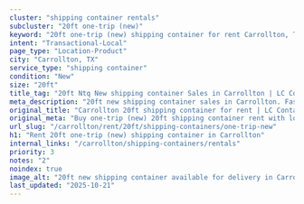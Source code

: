 ```yaml
---
cluster: "shipping container rentals"
subcluster: "20ft one-trip (new)"
keyword: "20ft one-trip (new) shipping container for rent Carrollton, TX"
intent: "Transactional-Local"
page_type: "Location-Product"
city: "Carrollton, TX"
service_type: "shipping container"
condition: "New"
size: "20ft"
title_tag: "20ft Ntq New shipping container Sales in Carrollton | LC Container"
meta_description: "20ft new shipping container sales in Carrollton. Fast delivery, competitive pricing. Serving shipping containers area. Quote ID: HRM. Call (214) 524-4168 for your free quote today."
original_title: "Carrollton 20ft shipping container for rent | LC Container"
original_meta: "Buy one-trip (new) 20ft shipping container rent with local delivery in Carrollton, TX. LC Container — local Since 2003. Request a fast quote today."
url_slug: "/carrollton/rent/20ft/shipping-containers/one-trip-new"
h1: "Rent 20ft one-trip (new) shipping container in Carrollton"
internal_links: "/carrollton/shipping-containers/rentals"
priority: 3
notes: "2"
noindex: true
image_alt: "20ft new shipping container available for delivery in Carrollton"
last_updated: "2025-10-21"
---
```


<!-- TODO: Add unique city/inventory copy, images, and internal links here. -->
